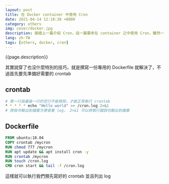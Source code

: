 ```yaml
---
layout: post
title: 在 Docker container 中使用 Cron
date: 2021-04-14 12:10:38 +0800
category: others
img: cover/docker.jpg
description: 接續上一篇介紹 Cron，這一篇要來在 container 之中使用 Cron，雖然一般來說應該不太會遇到這個情況，但最近剛好就被我遇上了，因此順便記錄一下
lang: zh-TW
tags: [others, docker, cron]
---
```


{{page.description}}

其實說穿了也沒什麼特別的技巧，就是撰寫一份專用的 Dockerfile 就解決了，不過首先要先準備好需要的 crontab

## crontab
```bash
# 第一行與最後一行的空行不能移除，才能正常執行 crontab
* * * * * echo "Hello world" >> /cron.log 2>&1
# 將指令輸出到檔案方便查看 log， 2>&1 可以將執行錯誤也輸出到檔案
```

## Dockerfile
```Dockerfile
FROM ubuntu:18.04
COPY crontab /mycron
RUN chmod 777 /mycron
RUN apt update && apt install cron -y
RUN crontab /mycron
RUN touch /cron.log
CMD cron start && tail -f /cron.log
```
這樣就可以執行我們預先寫好的 crontab 並且列出 log